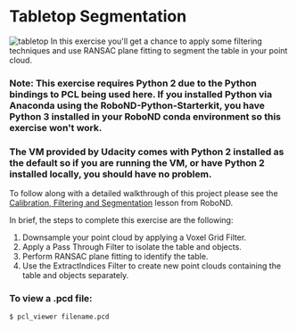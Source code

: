 # Tabletop Segmentation
![tabletop](https://user-images.githubusercontent.com/20687560/27845160-34792f8e-60e1-11e7-9260-4bf22c317b27.png)
In this exercise you'll get a chance to apply some filtering techniques and use RANSAC plane fitting to segment the table in your point cloud.  

### Note: This exercise requires Python 2 due to the Python bindings to PCL being used here.  If you installed Python via Anaconda using the RoboND-Python-Starterkit, you have Python 3 installed in your RoboND conda environment so this exercise won't work.  

### The VM provided by Udacity comes with Python 2 installed as the default so if you are running the VM, or have Python 2 installed locally, you should have no problem.

To follow along with a detailed walkthrough of this project please see the [Calibration, Filtering and Segmentation]() lesson from RoboND.

In brief, the steps to complete this exercise are the following:

1. Downsample your point cloud by applying a Voxel Grid Filter.
2. Apply a Pass Through Filter to isolate the table and objects.
3. Perform RANSAC plane fitting to identify the table.
4. Use the ExtractIndices Filter to create new point clouds containing the table and objects separately.

### To view a .pcd file:

```
$ pcl_viewer filename.pcd 
```
